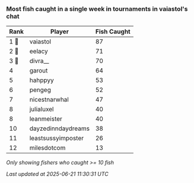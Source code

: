 ### Most fish caught in a single week in tournaments in vaiastol's chat
| Rank | Player | Fish Caught |
|------|--------|-----------|
| 1 🥇  | vaiastol  | 87 |
| 2 🥈  | eelacy  | 71 |
| 3 🥉  | divra__  | 70 |
| 4  | garout  | 64 |
| 5  | hahppyy  | 53 |
| 6  | pengeg  | 52 |
| 7  | nicestnarwhal  | 47 |
| 8  | julialuxel  | 40 |
| 8  | leanmeister  | 40 |
| 10  | dayzedinndaydreams  | 38 |
| 11  | leastsussyimposter  | 26 |
| 12  | milesdotcom  | 13 |

_Only showing fishers who caught >= 10 fish_

_Last updated at 2025-06-21 11:30:31 UTC_
